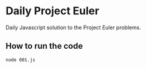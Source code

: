 # Daily Project Euler

Daily Javascript solution to the Project Euler problems.

## How to run the code

```bash
node 001.js
```
